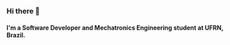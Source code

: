 ### Hi there 👋

#### I'm a Software Developer and Mechatronics Engineering student at UFRN, Brazil.
